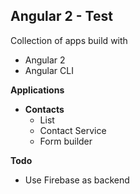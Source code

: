 
## Angular 2 - Test ##

Collection of apps build with

 - Angular 2
 - Angular CLI

**Applications**

 - **Contacts**
	 - List
	 - Contact Service
	 - Form builder

**Todo**

 - Use Firebase as backend

